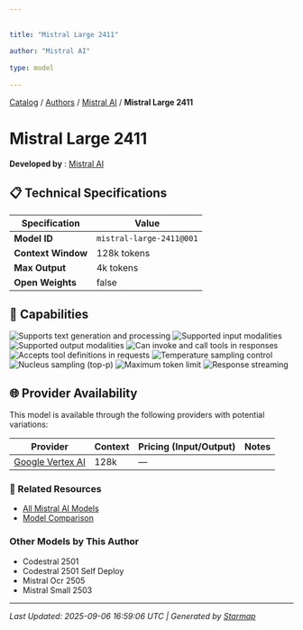 ```yaml
---
  
  
title: "Mistral Large 2411"
  
author: "Mistral AI"
  
type: model
  
---
```

  
  
  
[Catalog](../../../..) / [Authors](../../..) / [Mistral AI](../..) / **Mistral Large 2411**
  
  
# Mistral Large 2411
  
**Developed by**
: 
[Mistral AI](../)
  
  
## 📋 Technical Specifications
  
| Specification | Value |
|---------|---------|
| **Model ID** | `mistral-large-2411@001` |
| **Context Window** | 128k tokens |
| **Max Output** | 4k tokens |
| **Open Weights** | false |

  
## 🎯 Capabilities
  
![Supports text generation and processing](https://img.shields.io/badge/text-✓-blue) ![Supported input modalities](https://img.shields.io/badge/input-text-teal) ![Supported output modalities](https://img.shields.io/badge/output-text-cyan) ![Can invoke and call tools in responses](https://img.shields.io/badge/tool__calls-✓-yellow) ![Accepts tool definitions in requests](https://img.shields.io/badge/tools-✓-yellow) ![Temperature sampling control](https://img.shields.io/badge/temperature-core-red) ![Nucleus sampling (top-p)](https://img.shields.io/badge/top__p-core-red) ![Maximum token limit](https://img.shields.io/badge/max__tokens-core-blue) ![Response streaming](https://img.shields.io/badge/streaming-✓-cyan)
  
  
## 🌐 Provider Availability
  
This model is available through the following providers with potential variations:
  
  
| Provider | Context | Pricing (Input/Output) | Notes |
|---------|---------|---------|---------|
| [Google Vertex AI](../../../providers/google-vertex/models/mistral-large-2411-at-001.md) | 128k | — |  |

  
### 🔗 Related Resources
  
- [All Mistral AI Models](../)
- [Model Comparison](../../../../models/)
  
  
### Other Models by This Author
  
- Codestral 2501
- Codestral 2501 Self Deploy
- Mistral Ocr 2505
- Mistral Small 2503
  
---
*Last Updated: 2025-09-06 16:59:06 UTC | Generated by [Starmap](https://github.com/agentstation/starmap)*